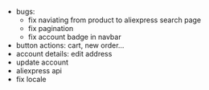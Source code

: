 - bugs:
  - fix naviating from product to aliexpress search page
  - fix pagination
  - fix account badge in navbar
- button actions: cart, new order...
- account details: edit address
- update account
- aliexpress api
- fix locale
